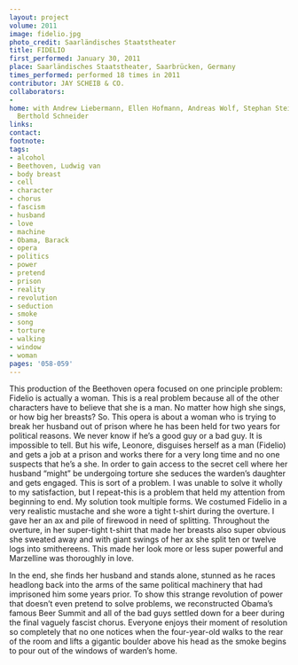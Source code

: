 ```yaml
---
layout: project
volume: 2011
image: fidelio.jpg
photo_credit: Saarländisches Staatstheater
title: FIDELIO
first_performed: January 30, 2011
place: Saarländisches Staatstheater, Saarbrücken, Germany
times_performed: performed 18 times in 2011
contributor: JAY SCHEIB & CO.
collaborators:
- 
home: with Andrew Liebermann, Ellen Hofmann, Andreas Wolf, Stephan Steinmetz, and
  Berthold Schneider
links: 
contact: 
footnote: 
tags:
- alcohol
- Beethoven, Ludwig van
- body breast
- cell
- character
- chorus
- fascism
- husband
- love
- machine
- Obama, Barack
- opera
- politics
- power
- pretend
- prison
- reality
- revolution
- seduction
- smoke
- song
- torture
- walking
- window
- woman
pages: '058-059'
---
```


This production of the Beethoven opera focused on one principle problem: Fidelio is actually a woman. This is a real problem because all of the other characters have to believe that she is a man. No matter how high she sings, or how big her breasts? So. This opera is about a woman who is trying to break her husband out of prison where he has been held for two years for political reasons. We never know if he’s a good guy or a bad guy. It is impossible to tell. But his wife, Leonore, disguises herself as a man (Fidelio) and gets a job at a prison and works there for a very long time and no one suspects that he’s a she. In order to gain access to the secret cell where her husband “might” be undergoing torture she seduces the warden’s daughter and gets engaged. This is sort of a problem. I was unable to solve it wholly to my satisfaction, but I repeat-this is a problem that held my attention from beginning to end. My solution took multiple forms. We costumed Fidelio in a very realistic mustache and she wore a tight t-shirt during the overture. I gave her an ax and pile of firewood in need of splitting. Throughout the overture, in her super-tight t-shirt that made her breasts also super obvious she sweated away and with giant swings of her ax she split ten or twelve logs into smithereens. This made her look more or less super powerful and Marzelline was thoroughly in love.

In the end, she finds her husband and stands alone, stunned as he races headlong back into the arms of the same political machinery that had imprisoned him some years prior. To show this strange revolution of power that doesn’t even pretend to solve problems, we reconstructed Obama’s famous Beer Summit and all of the bad guys settled down for a beer during the final vaguely fascist chorus. Everyone enjoys their moment of resolution so completely that no one notices when the four-year-old walks to the rear of the room and lifts a gigantic boulder above his head as the smoke begins to pour out of the windows of warden’s home.
